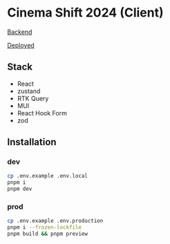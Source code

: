 # Cinema Shift 2024 (Client)

[Backend](https://github.com/debabin/shift-backend)

[Deployed](https://leendrew.github.io/cinema-shift-2024)

## Stack

- React
- zustand
- RTK Query
- MUI
- React Hook Form
- zod

## Installation

### dev

```bash
cp .env.example .env.local
pnpm i
pnpm dev
```

### prod

```bash
cp .env.example .env.production
pnpm i --frozen-lockfile
pnpm build && pnpm preview
```
